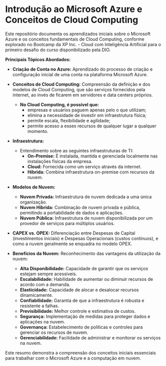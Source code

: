 # Introdução ao Microsoft Azure e Conceitos de Cloud Computing

Este repositório documenta os aprendizados iniciais sobre o Microsoft Azure e os conceitos fundamentais de Cloud Computing, conforme explorado no Bootcamp da XP Inc. - Cloud com Inteligência Artificial para o primeiro desafio do curso disponibilizado pela DIO.

**Principais Tópicos Abordados:**

* **Criação de Conta no Azure:** Aprendizado do processo de criação e configuração inicial de uma conta na plataforma Microsoft Azure.

* **Conceitos de Cloud Computing:** Compreensão da definição e dos modelos de Cloud Computing, que são serviços fornecidos pela internet, ao invés de ficarem em servidores e data centers próprios.
    * **No Cloud Computing, é possível que:**
      - empresas e usuários paguem apenas pelo o que utilizam;
      - elimina a necessidade de investir em infraestrutura física;
      - permite escala, flexibilidade e agilidade;
      - permite acesso a esses recursos de qualquer lugar a qualquer momento.

* **Infraestrutura:** 
  * Entendimento sobre as seguintes infraestruturas de TI:
    * **On-Premise:** É instalada, mantida e gerenciada localmente nas instalações físicas da empresa.
    * **Cloud:** Fornecida como um serviço através da internet.
    * **Híbrida:** Combina infraestrutura on-premise com recursos da nuvem.

* **Modelos de Nuvem:**
    * **Nuvem Privada:** Infraestrutura de nuvem dedicada a uma única organização.
    * **Nuvem Híbrida:** Combinação de nuvem privada e pública, permitindo a portabilidade de dados e aplicações.
    * **Nuvem Pública:** Infraestrutura de nuvem disponibilizada por um provedor de serviços para múltiplos usuários.

* **CAPEX vs. OPEX:** Diferenciação entre Despesas de Capital (investimentos iniciais) e Despesas Operacionais (custos contínuos), e como a nuvem geralmente se enquadra no modelo OPEX.

* **Benefícios da Nuvem:** Reconhecimento das vantagens da utilização da nuvem:
    * **Alta Disponibilidade:** Capacidade de garantir que os serviços estejam sempre acessíveis.
    * **Escalabilidade:** Habilidade de aumentar ou diminuir recursos de acordo com a demanda.
    * **Elasticidade:** Capacidade de alocar e desalocar recursos dinamicamente.
    * **Confiabilidade:** Garantia de que a infraestrutura é robusta e resistente a falhas.
    * **Previsibilidade:** Melhor controle e estimativa de custos.
    * **Segurança:** Implementação de medidas para proteger dados e aplicações na nuvem.
    * **Governança:** Estabelecimento de políticas e controles para gerenciar os recursos de nuvem.
    * **Gerenciabilidade:** Facilidade de administrar e monitorar os serviços na nuvem.

Este resumo demonstra a compreensão dos conceitos iniciais essenciais para trabalhar com o Microsoft Azure e a computação em nuvem.

